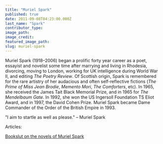 ```yaml
---
title: "Muriel Spark"
published: true
date: 2011-09-08T04:23:00.000Z
last_name: "Spark"
contributor_type:
image_path:
image_credit:
featured_image_path:
slug: muriel-spark
---
```


Muriel Spark (1918–2006) began a prolific forty year career as a poet, essayist and novelist some time after marrying and living in Rhodesia, divorcing, moving to London, working for UK intelligence during World War II, and editing _The Poetry Review_. Of Scottish origin, Spark is remembered for the rare artistry of her audacious and often self-reflective fictions (_The Prime of Miss Jean Brodie_, _Memento Mori_, _The Comforters_, etc). In 1965, she received the James Tait Black Memorial Prize, and in 1965 for _The Mendelbaum Gate_. In 1992, she won the US Ingersoll Foundation TS Eliot Award, and in 1997, the David Cohen Prize. Muriel Spark became Dame Commander of the Order of the British Empire in 1993.

"I aim to startle as well as please." – Muriel Spark

Articles:

[Bookslut on the novels of Muriel Spark](http://www.bookslut.com/small_but_perfectly_formed/2005_06_005729.php)

